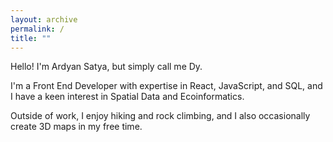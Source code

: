 ```yaml
---
layout: archive
permalink: /
title: ""
---
```


Hello! I'm Ardyan Satya, but simply call me Dy.

I'm a Front End Developer with expertise in React, JavaScript, and SQL, and I have a keen interest in Spatial Data and Ecoinformatics.

Outside of work, I enjoy hiking and rock climbing, and I also occasionally create 3D maps in my free time.
